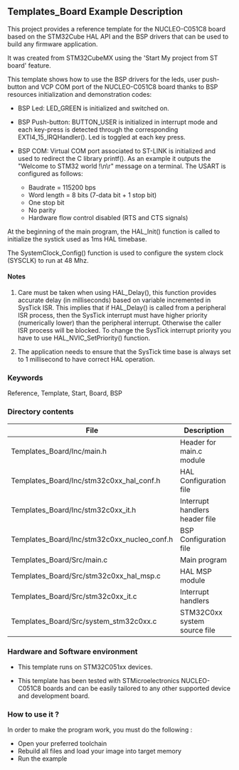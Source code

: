 ## <b>Templates_Board Example Description</b>

This project provides a reference template for the NUCLEO-C051C8 board based on the STM32Cube HAL API and the
BSP drivers that can be used to build any firmware application.

It was created from STM32CubeMX using the 'Start My project from ST board' feature.

This template shows how to use the BSP drivers for the leds, user push-button and VCP COM port of the NUCLEO-C051C8
board thanks to BSP resources initialization and demonstration codes:

  - BSP Led: LED_GREEN is initialized and switched on.

  - BSP Push-button: BUTTON_USER is initialized in interrupt mode and each key-press is detected through
    the corresponding EXTI4_15_IRQHandler(). Led is toggled at each key press.

  - BSP COM:  Virtual COM port associated to ST-LINK is initialized and used to redirect the C library printf(). 
    As an example it outputs the "Welcome to STM32 world !\n\r" message on a terminal.
    The USART is configured as follows:
      - Baudrate = 115200 bps
      - Word length = 8 bits (7-data bit + 1 stop bit)
      - One stop bit
      - No parity
      - Hardware flow control disabled (RTS and CTS signals)

At the beginning of the main program, the HAL_Init() function is called to initialize the systick used as 1ms HAL timebase.

The SystemClock_Config() function is used to configure the system clock (SYSCLK) to run at 48 Mhz.

#### <b>Notes</b>

 1. Care must be taken when using HAL_Delay(), this function provides accurate delay (in milliseconds)
    based on variable incremented in SysTick ISR. This implies that if HAL_Delay() is called from
    a peripheral ISR process, then the SysTick interrupt must have higher priority (numerically lower)
    than the peripheral interrupt. Otherwise the caller ISR process will be blocked.
    To change the SysTick interrupt priority you have to use HAL_NVIC_SetPriority() function.

 2. The application needs to ensure that the SysTick time base is always set to 1 millisecond
    to have correct HAL operation.

### <b>Keywords</b>

Reference, Template, Start, Board, BSP

### <b>Directory contents</b>

File | Description
 --- | ---
  Templates_Board/Inc/main.h                    |  Header for main.c module
  Templates_Board/Inc/stm32c0xx_hal_conf.h      |  HAL Configuration file
  Templates_Board/Inc/stm32c0xx_it.h            |  Interrupt handlers header file
  Templates_Board/Inc/stm32c0xx_nucleo_conf.h   |  BSP Configuration file
  Templates_Board/Src/main.c                    |  Main program
  Templates_Board/Src/stm32c0xx_hal_msp.c       |  HAL MSP module
  Templates_Board/Src/stm32c0xx_it.c            |  Interrupt handlers
  Templates_Board/Src/system_stm32c0xx.c        |  STM32C0xx system source file

### <b>Hardware and Software environment</b>

  - This template runs on STM32C051xx devices.

  - This template has been tested with STMicroelectronics NUCLEO-C051C8
    boards and can be easily tailored to any other supported device
    and development board.

### <b>How to use it ?</b>

In order to make the program work, you must do the following :

 - Open your preferred toolchain
 - Rebuild all files and load your image into target memory
 - Run the example
